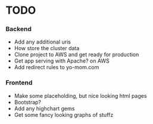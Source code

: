 # TODO
### Backend
* Add any additional uris
* How store the cluster data
* Clone project to AWS and get ready for production
* Get app serving with Apache? on AWS
* Add redirect rules to yo-mom.com


### Frontend
* Make some placeholding, but nice looking html pages
* Bootstrap?
* Add any highchart gems
* Get some fancy looking graphs of stuffz
